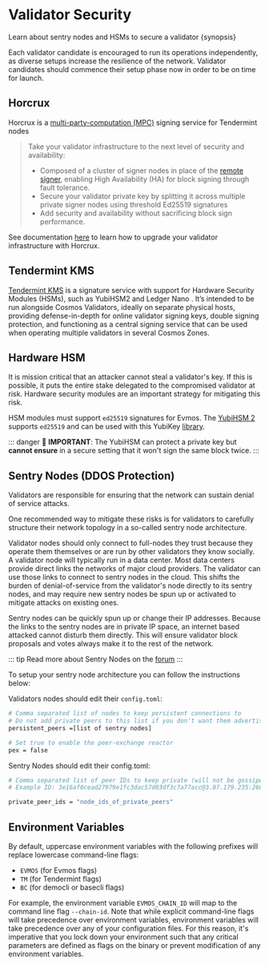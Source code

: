 <!--
order: 1
-->

# Validator Security

Learn about sentry nodes and HSMs to secure a validator {synopsis}

Each validator candidate is encouraged to run its operations independently, as
diverse setups increase the resilience of the network. Validator candidates
should commence their setup phase now in order to be on time for launch.

## Horcrux

Horcrux is a
[multi-party-computation (MPC)](https://en.wikipedia.org/wiki/Secure_multi-party_computation)
signing service for Tendermint nodes

> Take your validator infrastructure to the next level of security and
> availability:
>
> *   Composed of a cluster of signer nodes in place of the
>     [remote signer](https://docs.tendermint.com/master/nodes/remote-signer.html),
>     enabling High Availability (HA) for block signing through fault tolerance.
> *   Secure your validator private key by splitting it across multiple private
>     signer nodes using threshold Ed25519 signatures
> *   Add security and availability without sacrificing block sign performance.

See documentation
[here](https://github.com/strangelove-ventures/horcrux/blob/main/docs/migrating.md)
to learn how to upgrade your validator infrastructure with Horcrux.

## Tendermint KMS

[Tendermint KMS](./kms.md) is a signature service with support for Hardware
Security Modules (HSMs), such as YubiHSM2 and Ledger Nano . It’s intended to be
run alongside Cosmos Validators, ideally on separate physical hosts, providing
defense-in-depth for online validator signing keys, double signing protection,
and functioning as a central signing service that can be used when operating
multiple validators in several Cosmos Zones.

## Hardware HSM

It is mission critical that an attacker cannot steal a validator's key. If this
is possible, it puts the entire stake delegated to the compromised validator at
risk. Hardware security modules are an important strategy for mitigating this
risk.

HSM modules must support `ed25519` signatures for Evmos. The
[YubiHSM 2](https://www.yubico.com/products/hardware-security-module/) supports
`ed25519` and can be used with this YubiKey
[library](https://github.com/iqlusioninc/yubihsm.rs).

::: danger 🚨 **IMPORTANT**: The YubiHSM can protect a private key but **cannot
ensure** in a secure setting that it won't sign the same block twice. :::

## Sentry Nodes (DDOS Protection)

Validators are responsible for ensuring that the network can sustain denial of
service attacks.

One recommended way to mitigate these risks is for validators to carefully
structure their network topology in a so-called sentry node architecture.

Validator nodes should only connect to full-nodes they trust because they
operate them themselves or are run by other validators they know socially. A
validator node will typically run in a data center. Most data centers provide
direct links the networks of major cloud providers. The validator can use those
links to connect to sentry nodes in the cloud. This shifts the burden of
denial-of-service from the validator's node directly to its sentry nodes, and
may require new sentry nodes be spun up or activated to mitigate attacks on
existing ones.

Sentry nodes can be quickly spun up or change their IP addresses. Because the
links to the sentry nodes are in private IP space, an internet based attacked
cannot disturb them directly. This will ensure validator block proposals and
votes always make it to the rest of the network.

::: tip Read more about Sentry Nodes on the
[forum](https://forum.cosmos.network/t/sentry-node-architecture-overview/454)
:::

To setup your sentry node architecture you can follow the instructions below:

Validators nodes should edit their `config.toml`:

```bash
# Comma separated list of nodes to keep persistent connections to
# Do not add private peers to this list if you don't want them advertised
persistent_peers =[list of sentry nodes]

# Set true to enable the peer-exchange reactor
pex = false
```

Sentry Nodes should edit their config.toml:

```bash
# Comma separated list of peer IDs to keep private (will not be gossiped to other peers)
# Example ID: 3e16af0cead27979e1fc3dac57d03df3c7a77acc@3.87.179.235:26656

private_peer_ids = "node_ids_of_private_peers"
```

## Environment Variables

By default, uppercase environment variables with the following prefixes will
replace lowercase command-line flags:

*   `EVMOS` (for Evmos flags)
*   `TM` (for Tendermint flags)
*   `BC` (for democli or basecli flags)

For example, the environment variable `EVMOS_CHAIN_ID` will map to the command
line flag `--chain-id`. Note that while explicit command-line flags will take
precedence over environment variables, environment variables will take
precedence over any of your configuration files. For this reason, it's
imperative that you lock down your environment such that any critical parameters
are defined as flags on the binary or prevent modification of any environment
variables.
